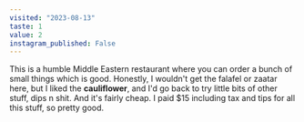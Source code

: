 ```yaml
---
visited: "2023-08-13"
taste: 1
value: 2
instagram_published: False
---
```


This is a humble Middle Eastern restaurant where you can order a bunch of small things which is good. Honestly, I wouldn't get the falafel or zaatar here, but I liked the **cauliflower**, and I'd go back to try little bits of other stuff, dips n shit. And it's fairly cheap. I paid $15 including tax and tips for all this stuff, so pretty good.
